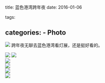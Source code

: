 title: 蓝色港湾跨年夜
date: 2016-01-06

tags:

categories:
    - Photo
---

![](http://7xia33.com1.z0.glb.clouddn.com/lsgwIMG_75423232.jpg) 
	跨年夜无聊去蓝色港湾看灯展，还是挺好看的。 
<!-- more -->
![](http://7xia33.com1.z0.glb.clouddn.com/lsgwIMG_7560.JPG) 
![](http://7xia33.com1.z0.glb.clouddn.com/lsgwIMG_7515.JPG)  
![](http://7xia33.com1.z0.glb.clouddn.com/lsgwIMG_7461.JPG)  
![](http://7xia33.com1.z0.glb.clouddn.com/lsgwIMG_7466.JPG)  
![](http://7xia33.com1.z0.glb.clouddn.com/lsgwIMG_7610.JPG)  
![](http://7xia33.com1.z0.glb.clouddn.com/lsgwIMG_7616.JPG)  

<br>